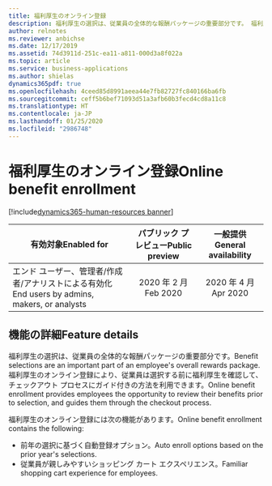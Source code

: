 ```yaml
---
title: 福利厚生のオンライン登録
description: 福利厚生の選択は、従業員の全体的な報酬パッケージの重要部分です。 福利厚生のオンライン登録により、従業員は選択する前に福利厚生を確認して、チェックアウト プロセスにガイド付きの方法を利用できます。
author: relnotes
ms.reviewer: anbichse
ms.date: 12/17/2019
ms.assetid: 74d3911d-251c-ea11-a811-000d3a8f022a
ms.topic: article
ms.service: business-applications
ms.author: shielas
dynamics365pdf: true
ms.openlocfilehash: 4ceed85d8991aeea44e7fb82727fc840166ba6fb
ms.sourcegitcommit: ceff5b6bef71093d51a3afb60b3fecd4cd8a11c8
ms.translationtype: HT
ms.contentlocale: ja-JP
ms.lasthandoff: 01/25/2020
ms.locfileid: "2986748"
---
```

# <a name="online-benefit-enrollment"></a><span data-ttu-id="27a50-104">福利厚生のオンライン登録</span><span class="sxs-lookup"><span data-stu-id="27a50-104">Online benefit enrollment</span></span>
[!include[dynamics365-human-resources banner](../includes/dynamics365-human-resources.md)]

| <span data-ttu-id="27a50-105">有効対象</span><span class="sxs-lookup"><span data-stu-id="27a50-105">Enabled for</span></span>    |  <span data-ttu-id="27a50-106">パブリック プレビュー</span><span class="sxs-lookup"><span data-stu-id="27a50-106">Public preview</span></span> | <span data-ttu-id="27a50-107">一般提供</span><span class="sxs-lookup"><span data-stu-id="27a50-107">General availability</span></span> | 
| ---------- | :----------: |:----------: |
|<span data-ttu-id="27a50-108">エンド ユーザー、管理者/作成者/アナリストによる有効化</span><span class="sxs-lookup"><span data-stu-id="27a50-108">End users by admins, makers, or analysts</span></span>|<span data-ttu-id="27a50-109">2020 年 2 月</span><span class="sxs-lookup"><span data-stu-id="27a50-109">Feb 2020</span></span>| <span data-ttu-id="27a50-110">2020 年 4 月</span><span class="sxs-lookup"><span data-stu-id="27a50-110">Apr 2020</span></span>|






## <a name="feature-details"></a><span data-ttu-id="27a50-111">機能の詳細</span><span class="sxs-lookup"><span data-stu-id="27a50-111">Feature details</span></span>
<!--feature detail start -->
<span data-ttu-id="27a50-112">福利厚生の選択は、従業員の全体的な報酬パッケージの重要部分です。</span><span class="sxs-lookup"><span data-stu-id="27a50-112">Benefit selections are an important part of an employee's overall rewards package.</span></span> <span data-ttu-id="27a50-113">福利厚生のオンライン登録により、従業員は選択する前に福利厚生を確認して、チェックアウト プロセスにガイド付きの方法を利用できます。</span><span class="sxs-lookup"><span data-stu-id="27a50-113">Online benefit enrollment provides employees the opportunity to review their benefits prior to selection, and guides them through the checkout process.</span></span>

<span data-ttu-id="27a50-114">福利厚生のオンライン登録には次の機能があります。</span><span class="sxs-lookup"><span data-stu-id="27a50-114">Online benefit enrollment contains the following:</span></span>

- <span data-ttu-id="27a50-115">前年の選択に基づく自動登録オプション。</span><span class="sxs-lookup"><span data-stu-id="27a50-115">Auto enroll options based on the prior year's selections.</span></span>
- <span data-ttu-id="27a50-116">従業員が親しみやすいショッピング カート エクスペリエンス。</span><span class="sxs-lookup"><span data-stu-id="27a50-116">Familiar shopping cart experience for employees.</span></span>


<!--feature detail end -->









